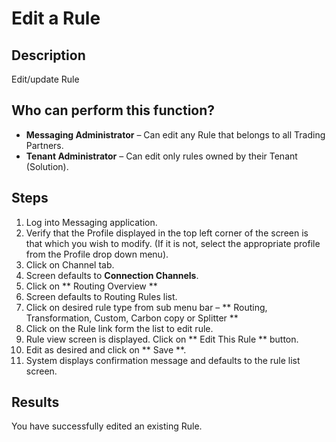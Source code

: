 # Edit a Rule
## Description
Edit/update Rule
## Who can perform this function?
* **Messaging Administrator** – Can edit any Rule that belongs to all Trading Partners.
* **Tenant Administrator** – Can edit only rules owned by their Tenant (Solution).

## Steps
1. Log into Messaging application.
2. Verify that the Profile displayed in the top left corner of the screen is that which you wish to modify. (If it is not, select the appropriate profile from the Profile drop down menu).
3. Click on Channel tab.
4. Screen defaults to **Connection Channels**.
5. Click on ** Routing Overview **
6. Screen defaults to Routing Rules list.
7. Click on desired rule type from sub menu bar – ** Routing, Transformation, Custom, Carbon copy or Splitter **
8.  Click on the Rule link form the list to edit rule.
9. Rule view screen is displayed. Click on ** Edit This Rule ** button.
10. Edit as desired and click on ** Save **.
11. System displays confirmation message and defaults to the rule list screen.

## Results
You have successfully edited an existing Rule.
